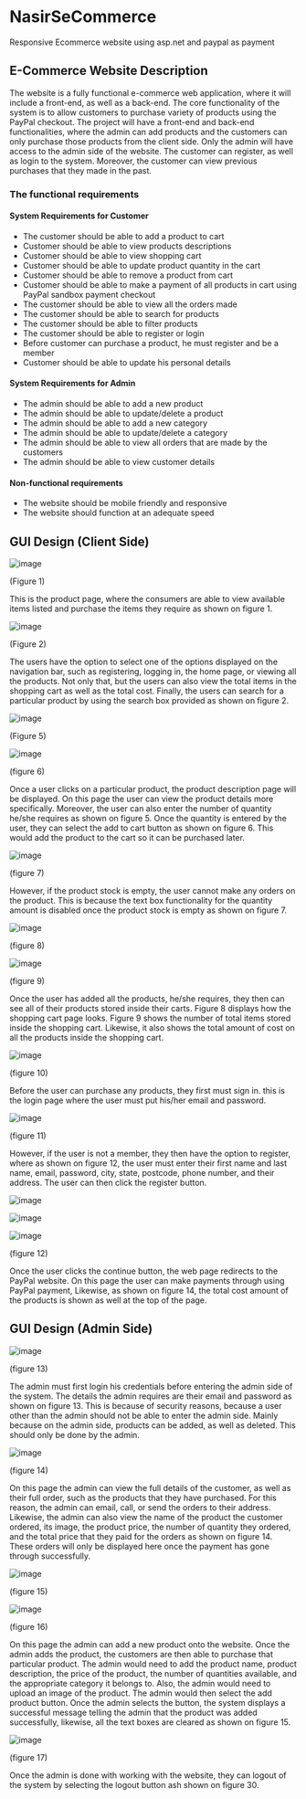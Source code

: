 # NasirSeCommerce
Responsive Ecommerce website using asp.net and paypal as payment

## E-Commerce Website Description
The website is a fully functional e-commerce web application, where it will include a front-end, as well as a back-end. The core functionality of the system is to allow customers to purchase variety of products using the PayPal checkout. The project will have a front-end and back-end functionalities, where the admin can add products and the customers can only purchase those products from the client side. 
Only the admin will have access to the admin side of the website. The customer can register, as well as login to the system. Moreover, the customer can view previous purchases that they made in the past.   

### The functional requirements
#### System Requirements for Customer
- The customer should be able to add a product to cart
- Customer should be able to view products descriptions
- Customer should be able to view shopping cart
- Customer should be able to update product quantity in the cart
-	Customer should be able to remove a product from cart
-	Customer should be able to make a payment of all products in cart using PayPal sandbox payment checkout
-	The customer should be able to view all the orders made
-	The customer should be able to search for products 
-	The customer should be able to filter products
-	The customer should be able to register or login 
-	Before customer can purchase a product, he must register and be a member
-	Customer should be able to update his personal details

#### System Requirements for Admin
-	The admin should be able to add a new product
-	The admin should be able to update/delete a product
-	The admin should be able to add a new category
-	The admin should be able to update/delete a category
-	The admin should be able to view all orders that are made by the customers
-	The admin should be able to view customer details

#### Non-functional requirements 
-	The website should be mobile friendly and responsive
-	The website should function at an adequate speed

## GUI Design (Client Side)

![image](https://user-images.githubusercontent.com/53325143/93011237-7677a300-f58c-11ea-90a6-608dedac209c.png)

(Figure 1)

This is the product page, where the consumers are able to view available items listed and purchase the items they require as shown on figure 1. 

![image](https://user-images.githubusercontent.com/53325143/93011265-bccd0200-f58c-11ea-9524-276c95ae430a.png)

(Figure 2)

The users have the option to select one of the options displayed on the navigation bar, such as registering, logging in, the home page, or viewing all the products. Not only that, but the users can also view the total items in the shopping cart as well as the total cost. Finally, the users can search for a particular product by using the search box provided as shown on figure 2. 

![image](https://user-images.githubusercontent.com/53325143/93011308-15040400-f58d-11ea-8f63-b441fdba236a.png)

(Figure 5) 

![image](https://user-images.githubusercontent.com/53325143/93011315-2220f300-f58d-11ea-89a4-c3c9001b19ac.png)

(figure 6)

Once a user clicks on a particular product, the product description page will be displayed. On this page the user can view the product details more specifically. Moreover, the user can also enter the number of quantity he/she requires as shown on figure 5.  Once the quantity is entered by the user, they can select the add to cart button as shown on figure 6. This would add the product to the cart so it can be purchased later. 

![image](https://user-images.githubusercontent.com/53325143/93011338-4f6da100-f58d-11ea-83dd-f0a2942e3cf4.png)

(figure 7)

However, if the product stock is empty, the user cannot make any orders on the product. This is because the text box functionality for the quantity amount is disabled once the product stock is empty as shown on figure 7.

![image](https://user-images.githubusercontent.com/53325143/93011368-9491d300-f58d-11ea-87ec-433d1ac1102a.png)

(figure 8)

![image](https://user-images.githubusercontent.com/53325143/93011379-a6737600-f58d-11ea-9ec0-922aafeadc57.png)

(figure 9)

Once the user has added all the products, he/she requires, they then can see all of their products stored inside their carts. Figure 8 displays how the shopping cart page looks. 
Figure 9 shows the number of total items stored inside the shopping cart. Likewise, it also shows the total amount of cost on all the products inside the shopping cart. 

![image](https://user-images.githubusercontent.com/53325143/93011396-d3278d80-f58d-11ea-9d7e-df6c1f73ee89.png)

(figure 10)

Before the user can purchase any products, they first must sign in. this is the login page where the user must put his/her email and password. 

![image](https://user-images.githubusercontent.com/53325143/93011409-fd794b00-f58d-11ea-847c-ec0f1993aa79.png)

(figure 11)

However, if the user is not a member, they then have the option to register, where as shown on figure 12, the user must enter their first name and last name, email, password, city, state, postcode, phone number, and their address. The user can then click the register button. 

![image](https://user-images.githubusercontent.com/53325143/93011425-20a3fa80-f58e-11ea-99bf-76a58c35e078.png)

![image](https://user-images.githubusercontent.com/53325143/93011437-3d403280-f58e-11ea-9978-2ac3e4b6f495.png)

![image](https://user-images.githubusercontent.com/53325143/93011441-416c5000-f58e-11ea-99c2-60ad6d23ecda.png)


(figure 12)

Once the user clicks the continue button, the web page redirects to the PayPal website. On this page the user can make payments through using PayPal payment, Likewise, as shown on figure 14, the total cost amount of the products is shown as well at the top of the page.

## GUI Design (Admin Side)

![image](https://user-images.githubusercontent.com/53325143/93011469-6d87d100-f58e-11ea-9216-eaf197f041e9.png)

(figure 13)

The admin must first login his credentials before entering the admin side of the system. The details the admin requires are their email and password as shown on figure 13. This is because of security reasons, because a user other than the admin should not be able to enter the admin side. Mainly because on the admin side, products can be added, as well as deleted. This should only be done by the admin. 

![image](https://user-images.githubusercontent.com/53325143/93011516-ba6ba780-f58e-11ea-8b4d-4e2740b0099a.png)

(figure 14)

On this page the admin can view the full details of the customer, as well as their full order, such as the products that they have purchased. For this reason, the admin can email, call, or send the orders to their address. 
Likewise, the admin can also view the name of the product the customer ordered, its image, the product price, the number of quantity they ordered, and the total price that they paid for the orders as shown on figure 14. These orders will only be displayed here once the payment has gone through successfully. 

![image](https://user-images.githubusercontent.com/53325143/93011537-e38c3800-f58e-11ea-9d4e-f1615cc4e878.png)

(figure 15)

![image](https://user-images.githubusercontent.com/53325143/93011539-e850ec00-f58e-11ea-80e9-f979949aed9e.png)

(figure 16)

On this page the admin can add a new product onto the website. Once the admin adds the product, the customers are then able to purchase that particular product. The admin would need to add the product name, product description, the price of the product, the number of quantities available, and the appropriate category it belongs to. Also, the admin would need to upload an image of the product. 
The admin would then select the add product button. Once the admin selects the button, the system displays a successful message telling the admin that the product was added successfully, likewise, all the text boxes are cleared as shown on figure 15. 

![image](https://user-images.githubusercontent.com/53325143/93011559-1d5d3e80-f58f-11ea-9b07-c8d79307c0cf.png)

(figure 17)

Once the admin is done with working with the website, they can logout of the system by selecting the logout button ash shown on figure 30. 
















